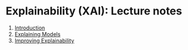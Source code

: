 # Explainability (XAI): Lecture notes

1. [Introduction](https://lorentzenchr.github.io/responsible_ml_material/xai_1_introduction.html)
2. [Explaining Models](https://lorentzenchr.github.io/responsible_ml_material/xai_2_explaining_models.html)
3. [Improving Explainability](https://lorentzenchr.github.io/responsible_ml_material/xai_3_improving_explainability.html)

